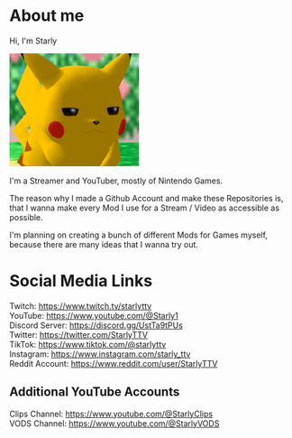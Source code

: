 # About me

Hi, I'm Starly

<img src="https://github.com/StarlyTTV/StarlyTTV/blob/main/images/Profile%20Picture.png?raw=true" width="230" height="200">

I'm a Streamer and YouTuber, mostly of Nintendo Games.

The reason why I made a Github Account and make these Repositories is, that I wanna make every Mod I use for a Stream / Video as accessible as possible.

I'm planning on creating a bunch of different Mods for Games myself, because there are many ideas that I wanna try out.

# Social Media Links #
Twitch: https://www.twitch.tv/starlyttv <br>
YouTube: https://www.youtube.com/@Starly1 <br>
Discord Server: https://discord.gg/UstTa9tPUs <br>
Twitter: https://twitter.com/StarlyTTV <br>
TikTok: https://www.tiktok.com/@starlyttv <br>
Instagram: https://www.instagram.com/starly_ttv <br>
Reddit Account: https://www.reddit.com/user/StarlyTTV

## Additional YouTube Accounts
Clips Channel: https://www.youtube.com/@StarlyClips <br>
VODS Channel: https://www.youtube.com/@StarlyVODS

